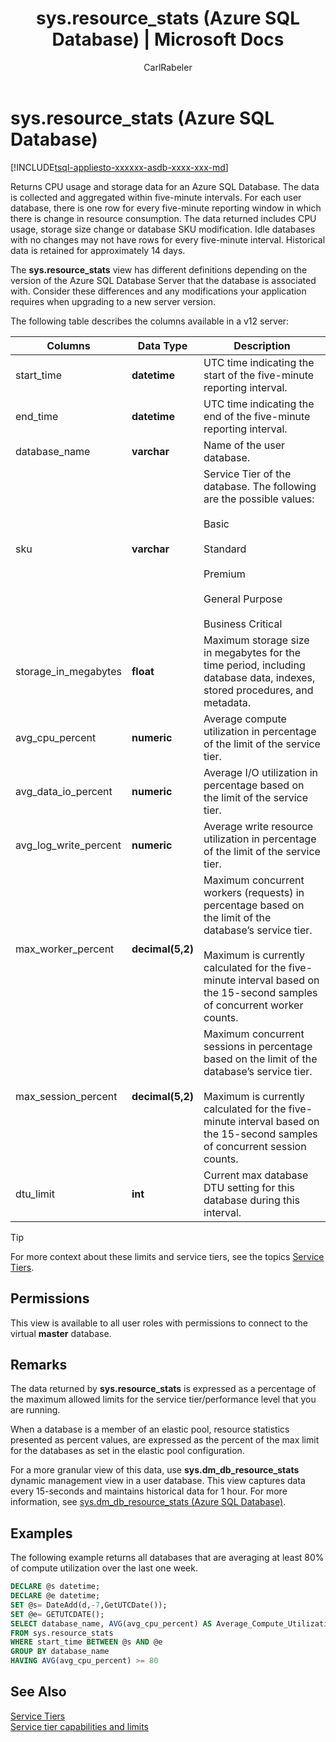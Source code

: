 ﻿---
title: "sys.resource_stats (Azure SQL Database) | Microsoft Docs"
ms.custom: ""
ms.date: "04/06/2018"
ms.prod: ""
ms.prod_service: "sql-database"
ms.reviewer: ""
ms.service: "sql-database"
ms.component: "system-catalog-views"
ms.suite: "sql"
ms.technology: 
  - "database-engine"
ms.tgt_pltfrm: ""
ms.topic: "language-reference"
f1_keywords: 
  - "resource_stats"
  - "sys.resource_stats"
  - "sys.resource_stats_TSQL"
  - "resource_stats_TSQL"
dev_langs: 
  - "TSQL"
helpviewer_keywords: 
  - "sys.resource_stats"
  - "resource_stats"
ms.assetid: 02379a1b-3622-4578-8c59-a1b8f1a17914
caps.latest.revision: 28
author: "CarlRabeler"
ms.author: "carlrab"
manager: "craigg"
ms.workload: "Inactive"
monikerRange: "= azure-sqldw-latest || = sqlallproducts-allversions"
---
# sys.resource_stats (Azure SQL Database)
[!INCLUDE[tsql-appliesto-xxxxxx-asdb-xxxx-xxx-md](../../includes/tsql-appliesto-xxxxxx-asdb-xxxx-xxx-md.md)]

  Returns CPU usage and storage data for an Azure SQL Database. The data is collected and aggregated within five-minute intervals. For each user database, there is one row for every five-minute reporting window in which there is change in resource consumption. The data returned includes CPU usage, storage size change or database SKU modification. Idle databases with no changes may not have rows for every five-minute interval. Historical data is retained for approximately 14 days.  
  
 The **sys.resource_stats** view has different definitions depending on the version of the Azure SQL Database Server that the database is associated with. Consider these differences and any modifications your application requires when upgrading to a new server version.  
  
 The following table describes the columns available in a v12 server:  
  
|Columns|Data Type|Description|  
|----------------------------|---------------|-----------------|  
|start_time|**datetime**|UTC time indicating the start of the five-minute reporting interval.|  
|end_time|**datetime**|UTC time indicating the end of the five-minute reporting interval.|  
|database_name|**varchar**|Name of the user database.|  
|sku|**varchar**|Service Tier of the database. The following are the possible values:<br /><br /> Basic<br /><br /> Standard<br /><br /> Premium<br /><br />General Purpose<br /><br />Business Critical|  
|storage_in_megabytes|**float**|Maximum storage size in megabytes for the time period, including database data, indexes, stored procedures, and metadata.|  
|avg_cpu_percent|**numeric**|Average compute utilization in percentage of the limit of the service tier.|  
|avg_data_io_percent|**numeric**|Average I/O utilization in percentage based on the limit of the service tier.|  
|avg_log_write_percent|**numeric**|Average write resource utilization in percentage of the limit of the service tier.|  
|max_worker_percent|**decimal(5,2)**|Maximum concurrent workers (requests) in percentage based on the limit of the database’s service tier.<br /><br /> Maximum is currently calculated for the five-minute interval based on the 15-second samples of concurrent worker counts.|  
|max_session_percent|**decimal(5,2)**|Maximum concurrent sessions in percentage based on the limit of the database’s service tier.<br /><br /> Maximum is currently calculated for the five-minute interval based on the 15-second samples of concurrent session counts.|  
|dtu_limit|**int**|Current max database DTU setting for this database during this interval. |  
  
> [!TIP]  
>  For more context about these limits and service tiers, see the topics [Service Tiers](https://azure.microsoft.com/documentation/articles/sql-database-service-tiers/).  
    
## Permissions  
 This view is available to all user roles with permissions to connect to the virtual **master** database.  
  
## Remarks  
 The data returned by **sys.resource_stats** is expressed as a percentage of the maximum allowed limits for the service tier/performance level that you are running.  
  
 When a database is a member of an elastic pool, resource statistics presented as percent values, are expressed as the percent of the max limit for the databases as set in the elastic pool configuration.  
  
 For a more granular view of this data, use **sys.dm_db_resource_stats** dynamic management view in a user database. This view captures data every 15-seconds and maintains historical data for 1 hour.  For more information, see [sys.dm_db_resource_stats &#40;Azure SQL Database&#41;](../../relational-databases/system-dynamic-management-views/sys-dm-db-resource-stats-azure-sql-database.md).  

## Examples  
 The following example returns all databases that are averaging at least 80% of compute utilization over the last one week.  
  
```sql  
DECLARE @s datetime;  
DECLARE @e datetime;  
SET @s= DateAdd(d,-7,GetUTCDate());  
SET @e= GETUTCDATE();  
SELECT database_name, AVG(avg_cpu_percent) AS Average_Compute_Utilization   
FROM sys.resource_stats   
WHERE start_time BETWEEN @s AND @e  
GROUP BY database_name  
HAVING AVG(avg_cpu_percent) >= 80  
```  
    
## See Also  
 [Service Tiers](https://azure.microsoft.com/documentation/articles/sql-database-service-tiers/)   
 [Service tier capabilities and limits](https://azure.microsoft.com/documentation/articles/sql-database-performance-guidance/)  
  
  
